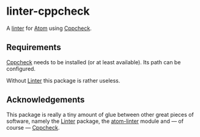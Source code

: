 linter-cppcheck
===============

A [linter] for [Atom] using [Cppcheck].

## Requirements ##

[Cppcheck] needs to be installed (or at least available). Its path can be
configured.

Without [Linter] this package is rather useless.

## Acknowledgements ##

This package is really a tiny amount of glue between other great pieces of
software, namely the [Linter] package, the [atom-linter] module and — of course —
[Cppcheck].

  [Atom]: https://atom.io

  [atom-linter]: https://www.npmjs.com/package/atom-linter

  [Cppcheck]: http://cppcheck.sourceforge.net

  [Linter]: https://atom.io/packages/linter
